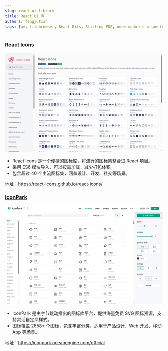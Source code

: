 ```yaml
---
slug: react-ui-library
title: React UI 库
authors: fengjutian
tags: [uv, filebrowser, React Bits, Stirling-PDF, node-modules-inspectorx]
---
```


### [React Icons](https://react-icons.github.io/react-icons/)
![alt text](./static/imgs/react-icons.png)
- React Icons 是一个便捷的图标库，将流行的图标集整合进 React 项目。
- 采用 ES6 模块导入，可以按需加载，减少打包体积。
- 包含超过 40 个主流图标集，涵盖设计、开发、社交等场景。

地址：https://react-icons.github.io/react-icons/

### [IconPark](https://iconpark.oceanengine.com/official)
![alt text](./static/imgs/IconPark.png)
- IconPark 是由字节跳动推出的图标库平台，提供海量免费 SVG 图标资源，支持灵活自定义样式。
- 图标覆盖 2658+ 个图标，包含丰富分类，适用于产品设计、Web 开发、移动 App 等场景。

地址：https://iconpark.oceanengine.com/official
